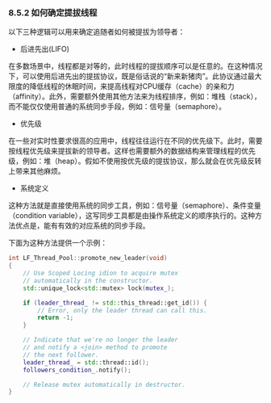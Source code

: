 
### 8.5.2 如何确定提拔线程

以下三种逻辑可以用来确定追随者如何被提拔为领导者：

 - 后进先出(LIFO)
 
在多数场景中，线程都是对等的，此时线程的提拔顺序可以是任意的。在这种情况下，可以使用后进先出的提拔协议，既是俗话说的“新来新猪肉”。此协议通过最大限度的降低线程的休眠时间，来提高线程对CPU缓存（cache）的亲和力（affinity）。此外，需要额外使用其他方法来为线程排序，例如：堆栈（stack），而不能仅仅使用普通的系统同步手段，例如：信号量（semaphore）。

 - 优先级

在一些对实时性要求很高的应用中，线程往往运行在不同的优先级下。此时，需要按线程优先级来提拔新的领导者。这样也需要额外的数据结构来管理线程的优先级，例如：堆（heap）。假如不使用按优先级的提拔协议，那么就会在优先级反转上带来其他麻烦。


 - 系统定义

这种方法就是直接使用系统的同步工具，例如：信号量（semaphore）、条件变量（condition variable），这写同步工具都是由操作系统定义的顺序执行的。这种方法优点是，能有有效的对应系统的同步手段。

下面为这种方法提供一个示例：

```c++
int LF_Thread_Pool::promote_new_leader(void)
{
    // Use Scoped Locing idion to acquire mutex
    // automatically in the constructor.
    std::unique_lock<std::mutex> lock(mutex_);

    if (leader_thread_ != std::this_thread::get_id()) {
        // Error, only the leader thread can call this.
        return -1;
    }

    // Indicate that we're no longer the leader
    // and notify a <join> method to promote
    // the next follower.
    leader_thread_ = std::thread::id();
    followers_condition_.notify();

    // Release mutex automatically in destructor.
}
```
